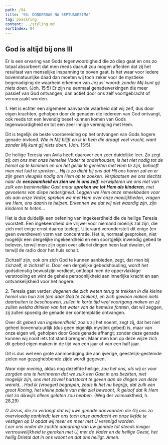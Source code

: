 ```yaml
---
path: /94
title: '94: DONDERDAG NA SEPTUAGESIMA'
tag: paaskring
content: ../styling.md
sortIndex: 94
---
```


## God is altijd bij ons III

Er is een ervaring van Gods tegenwoordigheid die zó diep gaat en ons zo totaal absorbeert dat men reeds daaruit zou mogen afleiden dat zij het resultaat van menselijke inspanning te boven gaat. Is het waar voor iedere bovennatuurlijke daad dan moeten wij toch zeker voor de mystieke begenadiging de waarheid erkennen van Jezus' woord: _zonder Mij kunt gij niets doen_. (Joh. 15:5) Er zijn nu eenmaal genadewerkingen die meer passief van God ontvangen, dan actief door ons zelf voortgebracht of veroorzaakt worden.

1\. Het is echter een algemeen aanvaarde waarheid dat wij zelf, dus door eigen krachten, geholpen door de genaden die iedereen van God ontvangt, ook reeds tot een levendig besef kunnen komen van Gods tegenwoordigheid en tot een zeer innige vereniging met Hem.

Dit is tegelijk de beste voorbereiding op het ontvangen van Gods hogere genade-invloed. _Wie in Mij blijft en Ik in hem die draagt veel vrucht, want zonder Mij kunt gij niets doen._ (Joh. 15:5)

De heilige Teresia van Avila heeft daarover een zeer duidelijke leer. Zo zegt zij: _om ons met onze hemelse Vader te onderhouden, is het niet nodig tot de hemel op te klimmen en om het geluk te genieten met Hem te zijn, behoeft men niet luid te spreken... Hij is zo dicht bij ons dat Hij ons horen zal en er zijn geen vleugels nodig om Hem op te zoeken. Verplaatsen we ons slechts naar de __eenzaamheid en zien we in ons zelf__: verwijderen we ons niet van zulk een beminnelijke Gast maar __spreken we tot Hem als kinderen__, met gevoelens van diepe nederigheid. Leggen we Hem onze smeekbeden voor als aan onze Vader, spreken we met Hem over onze moeilijkheden, vragen we Hem, ons daarin te helpen. Erkennen we dat wij niet waardig zijn, zijn kinderen te heten..._

Het is dus duidelijk een oefening van ingekeerdheid die de heilige Teresia voorstelt. Een ingekeerdheid die vrijwel voor niemand moeilijk zal zijn, die zich met enige ernst daarop toelegt. Uiteraard veronderstelt dit enige (en geen overdreven) vorm van concentratie. Het is, normaal gesproken, niet mogelijk een dergelijke ingekeerdheid en een soortgelijk inwendig gebed te beleven, terwijl men zijn ogen over allerlei dingen heen laat dwalen, of terwijl de radio door het huis schalt.

Zichzelf zijn, ook om zich God te kunnen aanbieden, zegt, dat men bij zichzelf, in zichzelf is. Door een dergelijke gebedshouding, wordt het godsdienstig bewustzijn verdiept, ontloopt men de oppervlakkige verstrooiing en wint de gehele persoonlijkheid aan innerlijke kracht en aan ontvankelijkheid voor het hogere.

2\. Teresia gaat verder: _degenen die zich weten terug te trekken in die kleine hemel van hun ziel (om daar God te zoeken), en zich gewoon maken niets daarbuiten te beschouwen, zullen in korte tijd veel voortgang maken en zij zullen weldra drinken van het water van de hemelse fontein_, dat wil zeggen, zij zullen spoedig de genade der contemplatie ontvangen.

Over dit _gebed van ingekeerdheid_, zoals zij het noemt, zegt zij, dat het niet geheel bovennatuurlijk (dus geen eigenlijk mystiek gebed) is, maar van onze eigen wil, geholpen door Gods genade afhangt; zonder deze genade kunnen wij nooit iets tot stand brengen. Maar men kan op deze wijze zich dit gebed eigen maken in de tijd van een jaar of van een half jaar.

Dit is dus wel een grote aanmoediging die aan ijverige, geestelijk-gestemde zielen van gezaghebbende zijde wordt gegeven.

_Naar mijn mening,_ aldus nog dezelfde heilige, _zou het ons, als wij er voor zorgden ons te herinneren dat we zulk een Gast in ons bezitten, niet mogelijk zijn, ons met zoveel hartstocht te geven aan de dingen van deze wereld... Had ik (vroeger) begrepen, zoals ik het nu begrijp, dat zulk een groot Koning, het kleine paleis van mijn ziel bewoont, ik geloof dat ik Hem niet zo dikwijls alleen gelaten zou hebben._ (Weg der volmaaktheid, h. 28,29)

_O Jezus, die zo verlangt dat wij uwe genade aanvaarden die Gij ons zo overvloedig aanbiedt; leer ons toch onze aandacht en onze liefde te vestigen op U opdat wij meer en meer met U verenigd
worden._  
_Leer ons onder de zachte aandrang van uw genade tot steeds inniger vertrouwelijkheid te geraken met U, met de Vader en de heilige Geest, het heilig Drietal dat in ons woont en dat ons heiligt. Amen._

